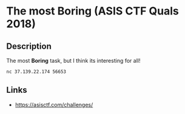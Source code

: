 # The most Boring (ASIS CTF Quals 2018)

## Description
>>>
The most **Boring** task, but I think its interesting for all!

`nc 37.139.22.174 56653`
>>>

## Links
* https://asisctf.com/challenges/

